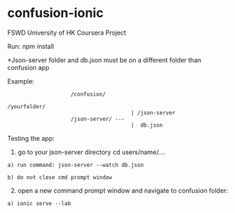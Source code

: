 # confusion-ionic
FSWD University of HK Coursera Project

Run: npm install

*Json-server folder and db.json must be on a different folder than confusion app

Example: 

                        /confusion/
                     
    /yourfolder/
                                           | /json-server
                        /json-server/ ---
                                           |  db.json
                                   
Testing the app:

  1. go to your json-server directory cd users/name/....
  
    a) run command: json-server --watch db.json
    
    b) do not close cmd prompt window
    
  2. open a new command prompt window and navigate to confusion folder:
  
    a) ionic serve --lab


  
